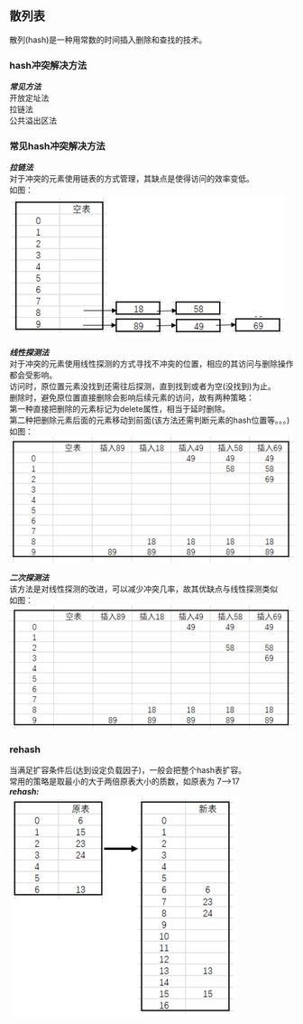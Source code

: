 ## 散列表
  
散列(hash)是一种用常数的时间插入删除和查找的技术。  

### hash冲突解决方法
***常见方法***  
开放定址法  
拉链法  
公共溢出区法  

### 常见hash冲突解决方法
***拉链法***  
对于冲突的元素使用链表的方式管理，其缺点是使得访问的效率变低。  
如图：  
![拉链法](./images/lian.png)  

***线性探测法***  
对于冲突的元素使用线性探测的方式寻找不冲突的位置，相应的其访问与删除操作都会受影响。  
访问时，原位置元素没找到还需往后探测，直到找到或者为空(没找到)为止。  
删除时，避免原位置直接删除会影响后续元素的访问，故有两种策略：  
第一种直接把删除的元素标记为delete属性，相当于延时删除。  
第二种把删除元素后面的元素移动到前面(该方法还需判断元素的hash位置等。。。)  
如图：  
![线性探测法](./images/linetest.png)  


***二次探测法***  
该方法是对线性探测的改进，可以减少冲突几率，故其优缺点与线性探测类似  
如图：  
![二次探测法](./images/quretest.png)  
  

### rehash
当满足扩容条件后(达到设定负载因子)，一般会把整个hash表扩容。  
常用的策略是取最小的大于两倍原表大小的质数，如原表为 7-->17  
***rehash:***  
![再哈希](./images/rehash.png) 